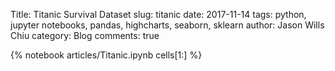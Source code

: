 Title: Titanic Survival Dataset
slug: titanic
date: 2017-11-14
tags: python, jupyter notebooks, pandas, highcharts, seaborn, sklearn
author: Jason Wills Chiu
category: Blog
comments: true

{% notebook articles/Titanic.ipynb cells[1:] %}

